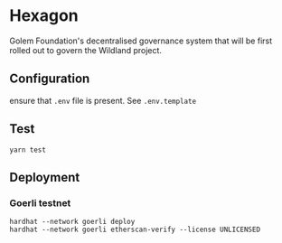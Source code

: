 # Hexagon

Golem Foundation's decentralised governance system that will be first rolled out to govern the Wildland project.

## Configuration

ensure that `.env`  file is present. See `.env.template`


## Test
```
yarn test
```

## Deployment

### Goerli testnet
```
hardhat --network goerli deploy
hardhat --network goerli etherscan-verify --license UNLICENSED
```

